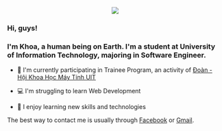 <div align="center">
  <img src="https://miro.medium.com/max/640/1*mr7WXw8tgpMhqugKP2WhrA.gif" align="center" />
</div>

### Hi, guys!

### I'm Khoa, a human being on Earth. I'm a student at University of Information Technology, majoring in Software Engineer.

- 🐬 I'm currently participating in Trainee Program, an activity of [Đoàn - Hội Khoa Học Máy Tính UIT](https://www.facebook.com/DoanHoiKHMT?mibextid=LQQJ4d)

- 💻 I'm struggling to learn Web Development

- 🌱 I enjoy learning new skills and technologies

The best way to contact me is usually through [Facebook](https://www.facebook.com/profile.php?id=100009336035560) or [Gmail](https://mail.google.com/mail/u/1/#inbox).
